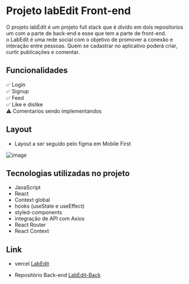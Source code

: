# Projeto labEdit Front-end
O projeto labEdit é um projeto full stack que é divido em dois repositorios um com a parte de back-end e esse que tem a parte de front-end. <br>
o LabEdit é uma rede social com o objetivo de promover a conexão e interação entre pessoas. Quem se cadastrar no aplicativo poderá criar, curtir publicações e comentar. 

## Funcionalidades

✅ Login <br>
✅ Signup <br>
✅ Feed <br>
✅ Like e dislike <br>
⚠️ Comentarios sendo implementandos <br>

## Layout
- Layout a ser seguido pelo figma  em Mobile First

![image](https://user-images.githubusercontent.com/111310311/226139787-f4ecf6fb-9440-4815-92f6-924c1c5d7f5f.png)


## Tecnologias utilizadas no projeto

- JavaScript
- React
- Context global
- hooks (useState e useEffect)
- styled-components
- integração de API com Axios
- React Router
- React Context

## Link
- vercel
[LabEdit](https://projeto-integrador-labedit-hatwxqukf-adrianaramss.vercel.app/)

- Repositório Back-end
[LabEdit-Back](https://github.com/Adrianaramss/projeto-integrador-back-end)


